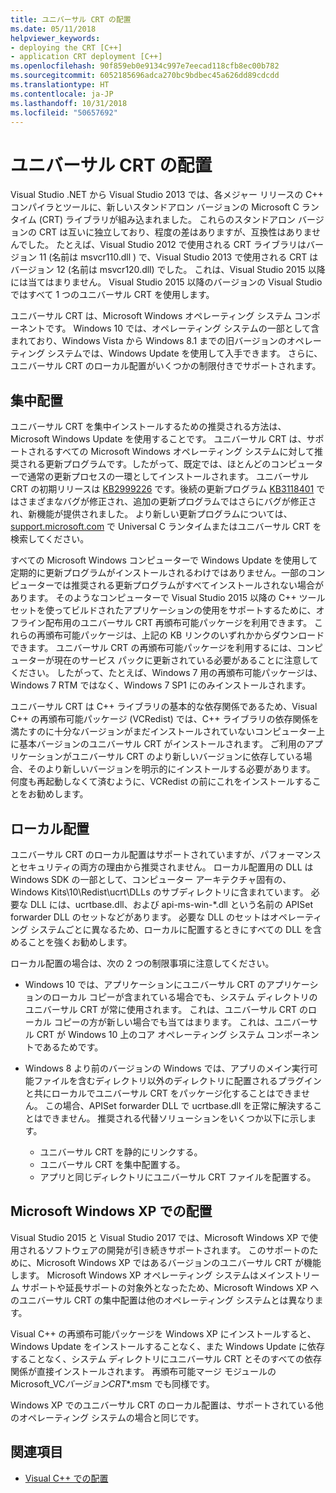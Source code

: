 ```yaml
---
title: ユニバーサル CRT の配置
ms.date: 05/11/2018
helpviewer_keywords:
- deploying the CRT [C++]
- application CRT deployment [C++]
ms.openlocfilehash: 90f859eb0e9134c997e7eecad118cfb8ec00b782
ms.sourcegitcommit: 6052185696adca270bc9bdbec45a626dd89cdcdd
ms.translationtype: HT
ms.contentlocale: ja-JP
ms.lasthandoff: 10/31/2018
ms.locfileid: "50657692"
---
```

# <a name="universal-crt-deployment"></a>ユニバーサル CRT の配置

Visual Studio .NET から Visual Studio 2013 では、各メジャー リリースの C++ コンパイラとツールに、新しいスタンドアロン バージョンの Microsoft C ランタイム (CRT) ライブラリが組み込まれました。 これらのスタンドアロン バージョンの CRT は互いに独立しており、程度の差はありますが、互換性はありませんでした。 たとえば、Visual Studio 2012 で使用される CRT ライブラリはバージョン 11 (名前は msvcr110.dll ) で、Visual Studio 2013 で使用される CRT はバージョン 12 (名前は msvcr120.dll) でした。 これは、Visual Studio 2015 以降には当てはまりません。 Visual Studio 2015 以降のバージョンの Visual Studio ではすべて 1 つのユニバーサル CRT を使用します。

ユニバーサル CRT は、Microsoft Windows オペレーティング システム コンポーネントです。 Windows 10 では、オペレーティング システムの一部として含まれており、Windows Vista から Windows 8.1 までの旧バージョンのオペレーティング システムでは、Windows Update を使用して入手できます。 さらに、ユニバーサル CRT のローカル配置がいくつかの制限付きでサポートされます。

## <a name="central-deployment"></a>集中配置

ユニバーサル CRT を集中インストールするための推奨される方法は、Microsoft Windows Update を使用することです。 ユニバーサル CRT は、サポートされるすべての Microsoft Windows オペレーティング システムに対して推奨される更新プログラムです。したがって、既定では、ほとんどのコンピューターで通常の更新プロセスの一環としてインストールされます。 ユニバーサル CRT の初期リリースは [KB2999226](https://support.microsoft.com/kb/2999226) です。後続の更新プログラム [KB3118401](https://support.microsoft.com/kb/3118401) ではさまざまなバグが修正され、追加の更新プログラムではさらにバグが修正され、新機能が提供されました。 より新しい更新プログラムについては、[support.microsoft.com](https://support.microsoft.com) で Universal C ランタイムまたはユニバーサル CRT を検索してください。

すべての Microsoft Windows コンピューターで Windows Update を使用して定期的に更新プログラムがインストールされるわけではありません。一部のコンピューターでは推奨される更新プログラムがすべてインストールされない場合があります。 そのようなコンピューターで Visual Studio 2015 以降の C++ ツールセットを使ってビルドされたアプリケーションの使用をサポートするために、オフライン配布用のユニバーサル CRT 再頒布可能パッケージを利用できます。 これらの再頒布可能パッケージは、上記の KB リンクのいずれかからダウンロードできます。 ユニバーサル CRT の再頒布可能パッケージを利用するには、コンピューターが現在のサービス パックに更新されている必要があることに注意してください。 したがって、たとえば、Windows 7 用の再頒布可能パッケージは、Windows 7 RTM ではなく、Windows 7 SP1 にのみインストールされます。

ユニバーサル CRT は C++ ライブラリの基本的な依存関係であるため、Visual C++ の再頒布可能パッケージ (VCRedist) では、C++ ライブラリの依存関係を満たすのに十分なバージョンがまだインストールされていないコンピューター上に基本バージョンのユニバーサル CRT がインストールされます。 ご利用のアプリケーションがユニバーサル CRT のより新しいバージョンに依存している場合、そのより新しいバージョンを明示的にインストールする必要があります。 何度も再起動しなくて済むように、VCRedist の前にこれをインストールすることをお勧めします。

## <a name="local-deployment"></a>ローカル配置

ユニバーサル CRT のローカル配置はサポートされていますが、パフォーマンスとセキュリティの両方の理由から推奨されません。  ローカル配置用の DLL は Windows SDK の一部として、コンピューター アーキテクチャ固有の、Windows Kits\\10\\Redist\\ucrt\\DLLs のサブディレクトリに含まれています。 必要な DLL には、ucrtbase.dll、および api-ms-win-\*.dll という名前の APISet forwarder DLL のセットなどがあります。 必要な DLL のセットはオペレーティング システムごとに異なるため、ローカルに配置するときにすべての DLL を含めることを強くお勧めします。

ローカル配置の場合は、次の 2 つの制限事項に注意してください。

- Windows 10 では、アプリケーションにユニバーサル CRT のアプリケーションのローカル コピーが含まれている場合でも、システム ディレクトリのユニバーサル CRT が常に使用されます。 これは、ユニバーサル CRT のローカル コピーの方が新しい場合でも当てはまります。 これは、ユニバーサル CRT が Windows 10 上のコア オペレーティング システム コンポーネントであるためです。

- Windows 8 より前のバージョンの Windows では、アプリのメイン実行可能ファイルを含むディレクトリ以外のディレクトリに配置されるプラグインと共にローカルでユニバーサル CRT をパッケージ化することはできません。 この場合、APISet forwarder DLL で ucrtbase.dll を正常に解決することはできません。 推奨される代替ソリューションをいくつか以下に示します。

  - ユニバーサル CRT を静的にリンクする。
  - ユニバーサル CRT を集中配置する。
  - アプリと同じディレクトリにユニバーサル CRT ファイルを配置する。

## <a name="deployment-on-microsoft-windows-xp"></a>Microsoft Windows XP での配置

Visual Studio 2015 と Visual Studio 2017 では、Microsoft Windows XP で使用されるソフトウェアの開発が引き続きサポートされます。 このサポートのために、Microsoft Windows XP ではあるバージョンのユニバーサル CRT が機能します。 Microsoft Windows XP オペレーティング システムはメインストリーム サポートや延長サポートの対象外となったため、Microsoft Windows XP へのユニバーサル CRT の集中配置は他のオペレーティング システムとは異なります。

Visual C++ の再頒布可能パッケージを Windows XP にインストールすると、Windows Update をインストールすることなく、また Windows Update に依存することなく、システム ディレクトリにユニバーサル CRT とそのすべての依存関係が直接インストールされます。 再頒布可能マージ モジュールの Microsoft_VC*バージョン*_CRT_\*.msm でも同様です。

Windows XP でのユニバーサル CRT のローカル配置は、サポートされている他のオペレーティング システムの場合と同じです。

## <a name="see-also"></a>関連項目

- [Visual C++ での配置](deployment-in-visual-cpp.md)
